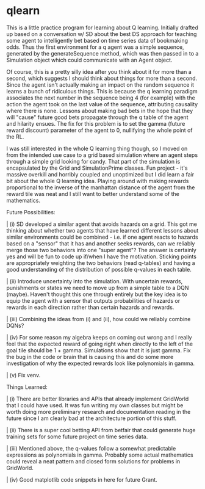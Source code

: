# qlearn
This is a little practice program for learning about Q learning. Initially drafted up based on a conversation w/ SD about the best DS approach for teaching some agent to intelligently bet based on time series data of bookmaking odds. Thus the first environment for a q agent was a simple sequence, generated by the generateSequence method, which was then passed in to a Simulation object which could communicate with an Agent object.

Of course, this is a pretty silly idea after you think about it for more than a second, which suggests I should think about things for more than a second. Since the agent isn't actually making an impact on the random sequence it learns a bunch of ridiculous things. This is because the q learning paradigm associates the next number in the sequence being 4 (for example) with the action the agent took on the last value of the sequence, attributing causality where there is none. Lessons about making bad bets in the hope that they will "cause" future good bets propagate through the q table of the agent and hilarity ensues. The fix for this problem is to set the gamma (future reward discount) parameter of the agent to 0, nullifying the whole point of the RL.

I was still interested in the whole Q learning thing though, so I moved on from the intended use case to a grid based simulation where an agent steps through a simple grid looking for candy. That part of the simulation is encapsulated by the Grid and SimulationPrime classes. Fun project - it's massive overkill and horribly coupled and unoptimized but I did learn a fair bit about the whole Q learning idea. Playing around with making rewards proportional to the inverse of the manhattan distance of the agent from the reward tile was neat and I still want to better understand some of the mathematics.

Future Possibilities:

|    (i) SD developed a similar agent that avoids hazards on a grid. This got me thinking about whether two agents that have learned different lessons about similar environments could be combined - i.e. if one agent reacts to hazards based on a "sensor" that it has and another seeks rewards, can we reliably merge those two behaviors into one "super agent"? The answer is certainly yes and will be fun to code up if/when I have the motivation. Sticking points are appropriately weighting the two behaviors (read q-tables) and having a good understanding of the distribution of possible q-values in each table.

|    (ii) Introduce uncertainty into the simulation. With uncertain rewards, punishments or states we need to move up from a simple table to a DQN (maybe). Haven't thought this one through entirely but the key idea is to equip the agent with a sensor that outputs probabilities of hazards or rewards in each direction rather than certain hazards and rewards.

|    (iii) Combining the ideas from (i) and (ii), how could we reliably combine DQNs?

|    (iv) For some reason my algebra keeps on coming out wrong and I really feel that the expected reward of going right when directly to the left of the goal tile should be 1 + gamma. Simulations show that it is just gamma. Fix the bug in the code or brain that is causing this and do some more investigation of why the expected rewards look like polynomials in gamma.

|    (v) Fix venv.

Things Learned:

|    (i) There are better libraries and APIs that already implement GridWorld that I could have used. It was fun writing my own classes but might be worth doing more preliminary research and documentation reading in the future since I am clearly bad at the architecture portion of this stuff.

|    (ii) There is a super cool betting API from betfair that could generate huge training sets for some future project on time series data.

|    (iii) Mentioned above, the q-values follow a somewhat predictable expressions as polynomials in gamma. Probably some actual mathematics could reveal a neat pattern and closed form solutions for problems in GridWorld.

|    (iv) Good matplotlib code snippets in here for future Grant.
